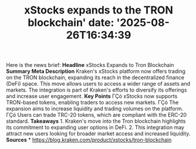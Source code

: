 ﻿---
title: "xStocks expands to the TRON blockchain'
date: '2025-08-26T16:34:39"
category: "Markets"
summary: ""
slug: "xstocks expands to the tron blockchain"
source_urls:
  - "https://blog.kraken.com/product/xstocks/tron-blockchain"
seo:
  title: "xStocks expands to the TRON blockchain | Hash n Hedge'
  description: '"
  keywords: ["news", "markets", "brief"]
---
Here is the news brief:  **Headline** xStocks Expands to Tron Blockchain  **Summary Meta Description** Kraken's xStocks platform now offers trading on the TRON blockchain, expanding its reach in the decentralized finance (DeFi) space. This move allows users to access a wider range of assets and markets. The integration is part of Kraken's efforts to diversify its offerings and increase user engagement.  **Key Points**  ΓÇó xStocks now supports TRON-based tokens, enabling traders to access new markets. ΓÇó The expansion aims to increase liquidity and trading volumes on the platform. ΓÇó Users can trade TRC-20 tokens, which are compliant with the ERC-20 standard.  **Takeaways**  1. Kraken's move into the Tron blockchain highlights its commitment to expanding user options in DeFi. 2. This integration may attract new users looking for broader market access and increased liquidity.  **Sources** * https://blog.kraken.com/product/xstocks/tron-blockchain 
